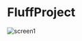 # FluffProject
![screen1](https://sun9-14.userapi.com/impg/JLuze-MC_OhvgoxOY0KtXprnbnDQhwTPzhc_ag/Ys6HbEvm8dE.jpg?size=1553x881&quality=96&sign=c18483e51014bebdc5cb489f09d6ee6f&type=album)
